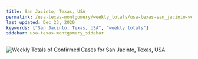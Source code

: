 ```yaml
---
title: San Jacinto, Texas, USA
permalink: /usa-texas-montgomery/weekly_totals/usa-texas-san_jacinto-weekly_totals.html
last_updated: Dec 23, 2020
keywords: ["San Jacinto, Texas, USA", "weekly totals"]
sidebar: usa-texas-montgomery_sidebar
---
```


![Weekly Totals of Confirmed Cases for San Jacinto, Texas, USA](/covid_tracker/images/graphs/usa-texas-san_jacinto-weekly_totals_graph.png)
